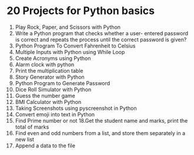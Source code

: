 # 20 Projects for Python basics
1. Play Rock, Paper, and Scissors with Python
2. Write a Python program that checks whether a user- entered password is correct and repeats the process until the correct password is given?
3. Python Program To Convert Fahrenheit to Celsius
4. Multiple Inputs with Python using While Loop
5. Create Acronyms using Python
6. Alarm clock with python
7. Print the multiplication table
8. Story Generator with Python
9. Python Program to Generate Password
10. Dice Roll Simulator with Python
11. Guess the number game
12. BMI Calculator with Python
15. Taking Screenshots using pyscreenshot in Python
16. Convert emoji into text in Python
17. Find Prime number or not
18.Get the student name and marks, print the total of marks
19. Find even and odd numbers from a list, and store them separately in a new list
20. Append a data to the file
